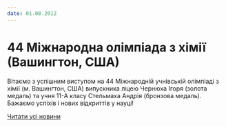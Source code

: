 ```yaml
---
date: 01.08.2012
---
```

# 44 Міжнародна олімпіада з хімії (Вашингтон, США)

Вітаємо з успішним виступом на 44 Міжнародній учнівській олімпіаді з хімії (м. Вашингтон, США)  випускника ліцею Чернюха Ігоря (золота медаль) та учня 11-А класу Стельмаха Андрія (бронзова медаль). Бажаємо успіхів і нових відкриттів у науці!

[Читати усі новини](/news)
